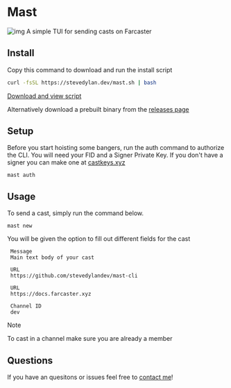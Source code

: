 # Mast

![img](https://cdn.stevedylan.dev/files/bafkreic4ha4atqbzrfjbrnzqw6uhzramsbh2gvhjsh3lausgtnfnraw7yi)
A simple TUI for sending casts on Farcaster

## Install

Copy this command to download and run the install script

```bash
curl -fsSL https://stevedylan.dev/mast.sh | bash
```

[Download and view script](https://stevedylan.dev/mast.sh)

Alternatively download a prebuilt binary from the [releases page](https://github.com/stevedylandev/mast-cli/releases)

## Setup

Before you start hoisting some bangers, run the auth command to authorize the CLI. You will need your FID and a Signer Private Key. If you don't have a signer you can make one at [castkeys.xyz](https://castkeys.xyz)

```
mast auth
```

## Usage

To send a cast, simply run the command below.

```
mast new
```

You will be given the option to fill out different fields for the cast

```
 Message
 Main text body of your cast

 URL
 https://github.com/stevedylandev/mast-cli

 URL
 https://docs.farcaster.xyz

 Channel ID
 dev
```

> [!NOTE]
> To cast in a channel make sure you are already a member

## Questions

If you have an quesitons or issues feel free to [contact me](https://stevedylan.dev/links)!
